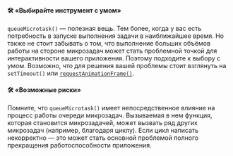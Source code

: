 #### 🛠️ «Выбирайте инструмент с умом»

`queueMicrotask()` — полезная вещь. Тем более, когда у вас есть потребность в запуске выполнения задачи в наиближайшее время. Но также не стоит забывать о том, что выполнение больших объёмов работы на стороне микрозадач может стать проблемной точкой для интерактивности вашего приложения. Поэтому подходите к выбору с умом. Возможно, что для решения вашей проблемы стоит взглянуть на `setTimeout()` или [`requestAnimationFrame()`](https://developer.mozilla.org/ru/docs/Web/API/window/requestAnimationFrame).

#### 🛠️ «Возможные риски»

Помните, что `queueMicrotask()` имеет непосредственное влияние на процесс работы очереди микрозадач. Вызываемая в нем функция, которая становится микрозадачей, может вызвать ряд других микрозадач (например, благодаря циклу). Если цикл написать некорректно — это может стать основной проблемой полного прекращения работоспособности приложения.
